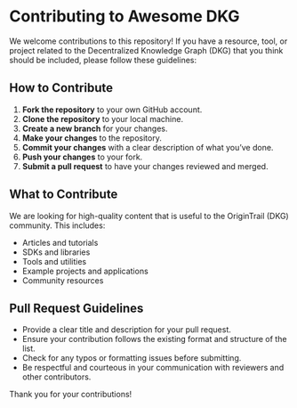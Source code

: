# Contributing to Awesome DKG

We welcome contributions to this repository! If you have a resource, tool, or project related to the Decentralized Knowledge Graph (DKG) that you think should be included, please follow these guidelines:

## How to Contribute

1. **Fork the repository** to your own GitHub account.
2. **Clone the repository** to your local machine.
3. **Create a new branch** for your changes.
4. **Make your changes** to the repository.
5. **Commit your changes** with a clear description of what you’ve done.
6. **Push your changes** to your fork.
7. **Submit a pull request** to have your changes reviewed and merged.

## What to Contribute

We are looking for high-quality content that is useful to the OriginTrail (DKG) community. This includes:

- Articles and tutorials
- SDKs and libraries
- Tools and utilities
- Example projects and applications
- Community resources

## Pull Request Guidelines

- Provide a clear title and description for your pull request.
- Ensure your contribution follows the existing format and structure of the list.
- Check for any typos or formatting issues before submitting.
- Be respectful and courteous in your communication with reviewers and other contributors.

Thank you for your contributions!